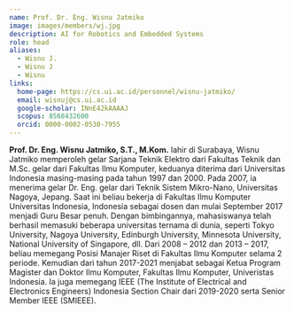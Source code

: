 ```yaml
---
name: Prof. Dr. Eng. Wisnu Jatmiko
image: images/members/wj.jpg
description: AI for Robotics and Embedded Systems
role: head
aliases:
  - Wisnu J.
  - Wisnu J
  - Wisnu
links:
  home-page: https://cs.ui.ac.id/personnel/wisnu-jatmiko/
  email: wisnuj@cs.ui.ac.id
  google-scholar: INnE42kAAAAJ
  scopus: 8568432600
  orcid: 0000-0002-0530-7955
---
```


**Prof. Dr. Eng. Wisnu Jatmiko, S.T., M.Kom.** lahir di Surabaya, Wisnu Jatmiko memperoleh gelar Sarjana Teknik Elektro dari Fakultas Teknik dan M.Sc. gelar dari Fakultas Ilmu Komputer, keduanya diterima dari Universitas Indonesia masing-masing pada tahun 1997 dan 2000. Pada 2007, ia menerima gelar Dr. Eng. gelar dari Teknik Sistem Mikro-Nano, Universitas Nagoya, Jepang. Saat ini beliau bekerja di Fakultas Ilmu Komputer Universitas Indonesia, Indonesia sebagai dosen dan mulai September 2017 menjadi Guru Besar penuh. Dengan bimbingannya, mahasiswanya telah berhasil memasuki beberapa universitas ternama di dunia, seperti Tokyo University, Nagoya University, Edinburgh University, Minnesota University, National University of Singapore, dll. Dari 2008 – 2012 dan 2013 – 2017, beliau memegang Posisi Manajer Riset di Fakultas Ilmu Komputer selama 2 periode. Kemudian dari tahun 2017-2021 menjabat sebagai Ketua Program Magister dan Doktor Ilmu Komputer, Fakultas Ilmu Komputer, Univeristas Indonesia. Ia juga memegang IEEE (The Institute of Electrical and Electronics Engineers) Indonesia Section Chair dari 2019-2020 serta Senior Member IEEE (SMIEEE).
